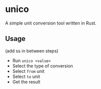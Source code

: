 # unico
A simple unit conversion tool written in Rust.


## Usage
(add ss in between steps)
- Run `unico <value>`
- Select the type of conversion
- Select `from` unit
- Select `to` unit
- Get the result